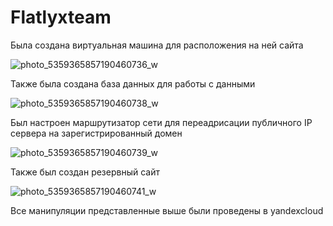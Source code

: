 # Flatlyxteam

Была создана виртуальная машина для расположения на ней сайта

![photo_5359365857190460736_w](https://user-images.githubusercontent.com/90789115/196020333-e043b889-60e7-4529-beb3-33a4281a63c0.jpg)

Также была создана база данных для работы с данными 

![photo_5359365857190460738_w](https://user-images.githubusercontent.com/90789115/196020417-dc755e72-73d5-46bd-b421-255f400356c7.jpg)

Был настроен маршрутизатор сети для переадрисации публичного IP сервера на зарегистрированный домен

![photo_5359365857190460739_w](https://user-images.githubusercontent.com/90789115/196020468-a3846c7b-bad3-42eb-a5f7-300e3c67ed9a.jpg)

Также был создан резервный сайт

![photo_5359365857190460741_w](https://user-images.githubusercontent.com/90789115/196020507-153e472e-5c8d-41a1-98f9-6c8a1cc7daa5.jpg)

Все манипуляции представленные выше были проведены в yandexcloud
